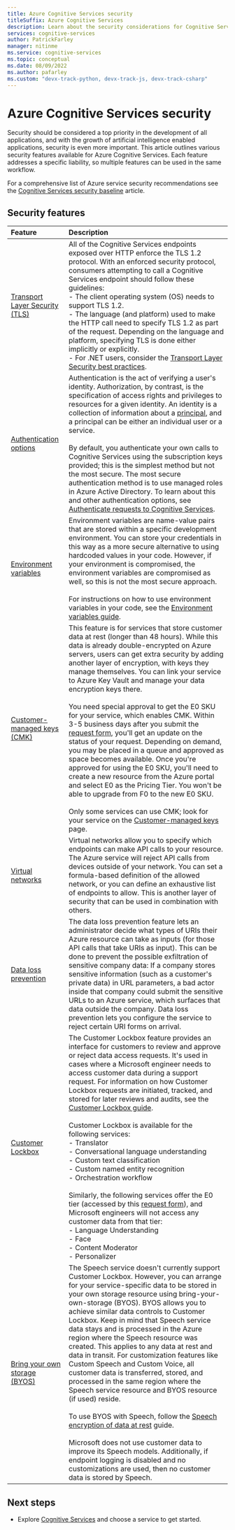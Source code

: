 ```yaml
---
title: Azure Cognitive Services security
titleSuffix: Azure Cognitive Services
description: Learn about the security considerations for Cognitive Services usage.
services: cognitive-services
author: PatrickFarley
manager: nitinme
ms.service: cognitive-services
ms.topic: conceptual
ms.date: 08/09/2022
ms.author: pafarley
ms.custom: "devx-track-python, devx-track-js, devx-track-csharp"
---
```


# Azure Cognitive Services security

Security should be considered a top priority in the development of all applications, and with the growth of artificial intelligence enabled applications, security is even more important. This article outlines various security features available for Azure Cognitive Services. Each feature addresses a specific liability, so multiple features can be used in the same workflow.

For a comprehensive list of Azure service security recommendations see the [Cognitive Services security baseline](/security/benchmark/azure/baselines/cognitive-services-security-baseline?toc=%2Fazure%2Fcognitive-services%2FTOC.json) article.

## Security features

|Feature | Description |
|:---|:---|
| [Transport Layer Security (TLS)](/dotnet/framework/network-programming/tls) | All of the Cognitive Services endpoints exposed over HTTP enforce the TLS 1.2 protocol. With an enforced security protocol, consumers attempting to call a Cognitive Services endpoint should follow these guidelines: </br>- The client operating system (OS) needs to support TLS 1.2.</br>- The language (and platform) used to make the HTTP call need to specify TLS 1.2 as part of the request. Depending on the language and platform, specifying TLS is done either implicitly or explicitly.</br>- For .NET users, consider the [Transport Layer Security best practices](/dotnet/framework/network-programming/tls). |
| [Authentication options](./authentication.md)| Authentication is the act of verifying a user's identity. Authorization, by contrast, is the specification of access rights and privileges to resources for a given identity. An identity is a collection of information about a <a href="https://en.wikipedia.org/wiki/Principal_(computer_security)" target="_blank">principal</a>, and a principal can be either an individual user or a service.</br></br>By default, you authenticate your own calls to Cognitive Services using the subscription keys provided; this is the simplest method but not the most secure. The most secure authentication method is to use managed roles in Azure Active Directory. To learn about this and other authentication options, see [Authenticate requests to Cognitive Services](./authentication.md). |
| [Environment variables](cognitive-services-environment-variables.md) | Environment variables are name-value pairs that are stored within a specific development environment. You can store your credentials in this way as a more secure alternative to using hardcoded values in your code. However, if your environment is compromised, the environment variables are compromised as well, so this is not the most secure approach.</br></br> For instructions on how to use environment variables in your code, see the [Environment variables guide](cognitive-services-environment-variables.md). |
| [Customer-managed keys (CMK)](./encryption/cognitive-services-encryption-keys-portal.md) | This feature is for services that store customer data at rest (longer than 48 hours). While this data is already double-encrypted on Azure servers, users can get extra security by adding another layer of encryption, with keys they manage themselves. You can link your service to Azure Key Vault and manage your data encryption keys there. </br></br>You need special approval to get the E0 SKU for your service, which enables CMK. Within 3-5 business days after you submit the [request form](https://aka.ms/cogsvc-cmk), you'll get an update on the status of your request. Depending on demand, you may be placed in a queue and approved as space becomes available. Once you're approved for using the E0 SKU, you'll need to create a new resource from the Azure portal and select E0 as the Pricing Tier. You won't be able to upgrade from F0 to the new E0 SKU. </br></br>Only some services can use CMK; look for your service on the [Customer-managed keys](./encryption/cognitive-services-encryption-keys-portal.md) page.|
| [Virtual networks](./cognitive-services-virtual-networks.md) | Virtual networks allow you to specify which endpoints can make API calls to your resource. The Azure service will reject API calls from devices outside of your network. You can set a formula-based definition of the allowed network, or you can define an exhaustive list of endpoints to allow. This is another layer of security that can be used in combination with others. |
| [Data loss prevention](./cognitive-services-data-loss-prevention.md) | The data loss prevention feature lets an administrator decide what types of URIs their Azure resource can take as inputs (for those API calls that take URIs as input). This can be done to prevent the possible exfiltration of sensitive company data: If a company stores sensitive information (such as a customer's private data) in URL parameters, a bad actor inside that company could submit the sensitive URLs to an Azure service, which surfaces that data outside the company. Data loss prevention lets you configure the service to reject certain URI forms on arrival.|
| [Customer Lockbox](../security/fundamentals/customer-lockbox-overview.md) |The Customer Lockbox feature provides an interface for customers to review and approve or reject data access requests. It's used in cases where a Microsoft engineer needs to access customer data during a support request. For information on how Customer Lockbox requests are initiated, tracked, and stored for later reviews and audits, see the [Customer Lockbox guide](../security/fundamentals/customer-lockbox-overview.md).</br></br>Customer Lockbox is available for the following services:</br>- Translator</br>- Conversational language understanding</br>- Custom text classification</br>- Custom named entity recognition</br>- Orchestration workflow</br></br> Similarly, the following services offer the E0 tier (accessed by this [request form](https://aka.ms/cogsvc-cmk)), and Microsoft engineers will not access any customer data from that tier:</br>- Language Understanding</br>- Face</br>- Content Moderator</br>- Personalizer|
| [Bring your own storage (BYOS)](./speech-service/speech-encryption-of-data-at-rest.md)| The Speech service doesn't currently support Customer Lockbox. However, you can arrange for your service-specific data to be stored in your own storage resource using bring-your-own-storage (BYOS). BYOS allows you to achieve similar data controls to Customer Lockbox. Keep in mind that Speech service data stays and is processed in the Azure region where the Speech resource was created. This applies to any data at rest and data in transit. For customization features like Custom Speech and Custom Voice, all customer data is transferred, stored, and processed in the same region where the Speech service resource and BYOS resource (if used) reside. </br></br>To use BYOS with Speech, follow the [Speech encryption of data at rest](./speech-service/speech-encryption-of-data-at-rest.md) guide.</br></br> Microsoft does not use customer data to improve its Speech models. Additionally, if endpoint logging is disabled and no customizations are used, then no customer data is stored by Speech. |

## Next steps

* Explore [Cognitive Services](./what-are-cognitive-services.md) and choose a service to get started.